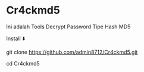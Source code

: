 # Cr4ckmd5
Ini adalah Tools Decrypt Password Tipe Hash MD5

Install ⬇️

git clone https://github.com/admin8712/Cr4ckmd5.git


cd Cr4ckmd5

